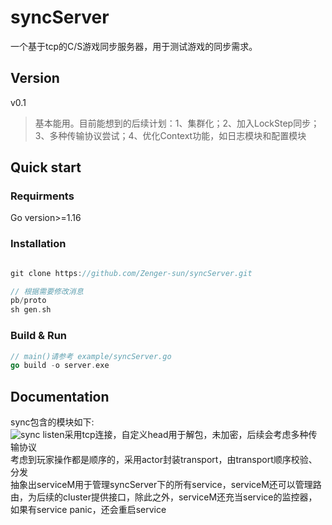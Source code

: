 # syncServer

一个基于tcp的C/S游戏同步服务器，用于测试游戏的同步需求。

## Version  
v0.1  
> 基本能用。目前能想到的后续计划：1、集群化；2、加入LockStep同步；3、多种传输协议尝试；4、优化Context功能，如日志模块和配置模块  

## Quick start  

### Requirments
Go version>=1.16

### Installation
```go

git clone https://github.com/Zenger-sun/syncServer.git  

// 根据需要修改消息 
pb/proto
sh gen.sh
```

### Build & Run

```go
// main()请参考 example/syncServer.go
go build -o server.exe
```

## Documentation

sync包含的模块如下:  
![sync](https://user-images.githubusercontent.com/22719311/164028919-de7c7561-fa69-4c4a-82c7-dd5b97ee4f7b.png)
listen采用tcp连接，自定义head用于解包，未加密，后续会考虑多种传输协议    
考虑到玩家操作都是顺序的，采用actor封装transport，由transport顺序校验、分发  
抽象出serviceM用于管理syncServer下的所有service，serviceM还可以管理路由，为后续的cluster提供接口，除此之外，serviceM还充当service的监控器，如果有service panic，还会重启service
